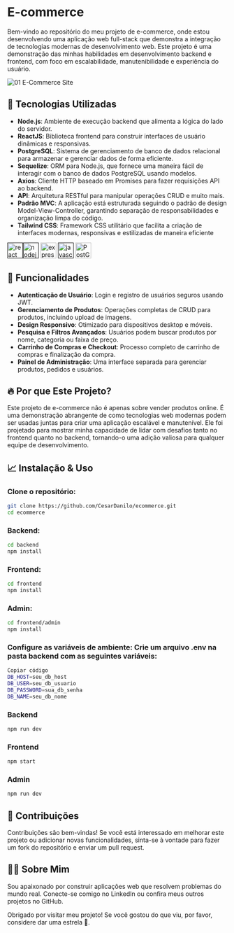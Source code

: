 # E-commerce

Bem-vindo ao repositório do meu projeto de e-commerce, onde estou desenvolvendo uma aplicação web full-stack que demonstra a integração de tecnologias modernas de desenvolvimento web. Este projeto é uma demonstração das minhas habilidades em desenvolvimento backend e frontend, com foco em escalabilidade, manutenibilidade e experiência do usuário.

![01 E-Commerce Site](https://github.com/user-attachments/assets/ff33b57c-0cc7-4e6b-a5d8-e2002068c859)

## 🚀 Tecnologias Utilizadas

- **Node.js**: Ambiente de execução backend que alimenta a lógica do lado do servidor.
- **ReactJS**: Biblioteca frontend para construir interfaces de usuário dinâmicas e responsivas.
- **PostgreSQL**: Sistema de gerenciamento de banco de dados relacional para armazenar e gerenciar dados de forma eficiente.
- **Sequelize**: ORM para Node.js, que fornece uma maneira fácil de interagir com o banco de dados PostgreSQL usando modelos.
- **Axios**: Cliente HTTP baseado em Promises para fazer requisições API ao backend.
- **API**: Arquitetura RESTful para manipular operações CRUD e muito mais.
- **Padrão MVC**: A aplicação está estruturada seguindo o padrão de design Model-View-Controller, garantindo separação de responsabilidades e organização limpa do código.
- **Tailwind CSS**: Framework CSS utilitário que facilita a criação de interfaces modernas, responsivas e estilizadas de maneira eficiente

<p align="left">
<!-- <a href="" target="_blank" rel="noreferrer"><img src="https://ulsesifcfgmgsvjcuvqs.supabase.co/storage/v1/object/public/skills-icons/typescript.svg?sanitize=true" width="36" height="36" alt="TypeScript" /></a> -->
<a href="" target="_blank" rel="noreferrer"><img src="https://raw.githubusercontent.com/danielcranney/readme-generator/main/public/icons/skills/react-colored.svg" width="36" height="36" alt="react" /></a><a href="" target="_blank" rel="noreferrer"><img src="https://raw.githubusercontent.com/danielcranney/readme-generator/main/public/icons/skills/nodejs-colored.svg" width="36" height="36" alt="nodejs" /></a>
<a href="https://expressjs.com/pt-br/" target="_blank" rel="noreferrer"><img src="https://raw.githubusercontent.com/danielcranney/readme-generator/main/public/icons/skills/express-colored.svg" width="36" height="36" alt="express" /></a>
<a href="" target="_blank" rel="noreferrer"><img src="https://raw.githubusercontent.com/danielcranney/readme-generator/main/public/icons/skills/javascript-colored.svg" width="36" height="36" alt="javascript" /></a>
<a href="https://www.postgresql.org/" target="_blank" rel="noreferrer"><img src="https://raw.githubusercontent.com/danielcranney/readme-generator/main/public/icons/skills/postgresql-colored.svg" width="36" height="36" alt="PostGreSql" /></a>  
</p>

## 🎯 Funcionalidades
- **Autenticação de Usuário**: Login e registro de usuários seguros usando JWT.
- **Gerenciamento de Produtos**: Operações completas de CRUD para produtos, incluindo upload de imagens.
- **Design Responsivo**: Otimizado para dispositivos desktop e móveis.
- **Pesquisa e Filtros Avançados**: Usuários podem buscar produtos por nome, categoria ou faixa de preço.
- **Carrinho de Compras e Checkout**: Processo completo de carrinho de compras e finalização da compra.
- **Painel de Administração**: Uma interface separada para gerenciar produtos, pedidos e usuários.


## 🔥 Por que Este Projeto?
Este projeto de e-commerce não é apenas sobre vender produtos online. É uma demonstração abrangente de como tecnologias web modernas podem ser usadas juntas para criar uma aplicação escalável e manutenível. Ele foi projetado para mostrar minha capacidade de lidar com desafios tanto no frontend quanto no backend, tornando-o uma adição valiosa para qualquer equipe de desenvolvimento.

## 📈 Instalação & Uso

### Clone o repositório:

```bash
git clone https://github.com/CesarDanilo/ecommerce.git
cd ecommerce
```
### Backend:
```bash
cd backend
npm install
```
### Frontend:

```bash
cd frontend
npm install
```

### Admin:

```bash
cd frontend/admin
npm install
```

### Configure as variáveis de ambiente: Crie um arquivo .env na pasta backend com as seguintes variáveis:

```bash
Copiar código
DB_HOST=seu_db_host
DB_USER=seu_db_usuario
DB_PASSWORD=sua_db_senha
DB_NAME=seu_db_nome
```
### Backend

```bash
npm run dev
```

### Frontend

```bash
npm start
```
### Admin
```bash
npm run dev
```

## 🌟 Contribuições
Contribuições são bem-vindas! Se você está interessado em melhorar este projeto ou adicionar novas funcionalidades, sinta-se à vontade para fazer um fork do repositório e enviar um pull request.

## 🧑‍💻 Sobre Mim
Sou apaixonado por construir aplicações web que resolvem problemas do mundo real. Conecte-se comigo no LinkedIn ou confira meus outros projetos no GitHub.

Obrigado por visitar meu projeto! Se você gostou do que viu, por favor, considere dar uma estrela 🌟.
